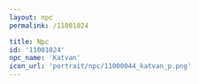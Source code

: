 ```yaml
---
layout: npc
permalink: /11001024

title: Npc
id: '11001024'
npc_name: 'Katvan'
icon_url: 'portrait/npc/11000044_katvan_p.png'
---
```

